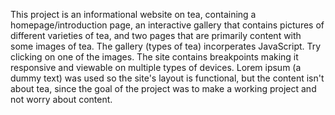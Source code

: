 This project is an informational website on tea, containing a homepage/introduction page, an interactive gallery that contains pictures of different varieties of tea, and two pages that are primarily content with some images of tea. 
The gallery (types of tea) incorperates JavaScript. Try clicking on one of the images. 
The site contains breakpoints making it responsive and viewable on multiple types of devices. 
Lorem ipsum (a dummy text) was used so the site's layout is functional, but the content isn't about tea, since the goal of the project was to make a working project and not worry about content. 